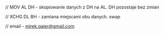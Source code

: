 // MOV AL DH - skopiowanie danych z DH na AL. DH pozostaje bez zmian

// XCHG DL BH - zamiana miejscami obu danych. swap

// email - mirek.gajer@gmail.com